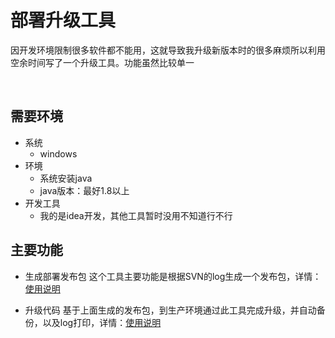 # 部署升级工具

因开发环境限制很多软件都不能用，这就导致我升级新版本时的很多麻烦所以利用空余时间写了一个升级工具。功能虽然比较单一

<br>
 
## 需要环境
 * 系统
	 * windows
 * 环境
	 * 系统安装java
	 * java版本：最好1.8以上
 * 开发工具
	 * 我的是idea开发，其他工具暂时没用不知道行不行

## 主要功能

* 生成部署发布包
  这个工具主要功能是根据SVN的log生成一个发布包，详情：[使用说明]()

* 升级代码
  基于上面生成的发布包，到生产环境通过此工具完成升级，并自动备份，以及log打印，详情：[使用说明]()